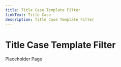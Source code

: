 ```yaml
---
title: Title Case Template Filter
linkText: Title Case
description: Title Case Template Filter
---
```


# Title Case Template Filter

Placeholder Page
